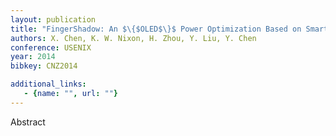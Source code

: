 ```yaml
---
layout: publication
title: "FingerShadow: An $\{$OLED$\}$ Power Optimization Based on Smartphone Touch Interactions"
authors: X. Chen, K. W. Nixon, H. Zhou, Y. Liu, Y. Chen
conference: USENIX
year: 2014
bibkey: CNZ2014

additional_links:
   - {name: "", url: ""}
---
```

Abstract
